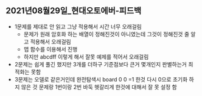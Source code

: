 ## 2021년08월29일_현대오토에버-피드백

- 1문제를 제대로 안 읽고 그냥 적용해서 시간 너무 오래걸림
  - 문제가 원래 암호화 하는 배열이 정해진것이 아니였는데 그것이 정해진것 줄 알고 적용해서 오래걸림
  - 맵 함수를 이용해서  진행
  - 하지만 abcdff 이렇게 해서 잘못 예제를 적어서 오래걸림
- 2문제는 쉽게 풀긴 했지만 3개를 더하구 기준점보다 큰거 몇개인지 판별하는거 최적화는 못함
- 3문제는 오델로 같은거인데 완전탐색시 board 0 0 =1 한것 다시 0으로 초기화 하지 않은 것 문제랑  1번이랑 2번 바둑 헷갈리게 한것에 대해서 잘 못 설정 함

 